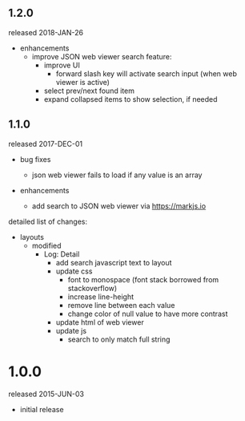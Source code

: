 ## 1.2.0 ##

released 2018-JAN-26

- enhancements
	- improve JSON web viewer search feature:
		- improve UI
			- forward slash key will activate search input (when web viewer is active)
		- select prev/next found item
		- expand collapsed items to show selection, if needed


## 1.1.0 ##

released 2017-DEC-01

- bug fixes
	- json web viewer fails to load if any value is an array

- enhancements
	- add search to JSON web viewer via https://markjs.io

detailed list of changes:
- layouts
	- modified
		- Log: Detail
			- add search javascript text to layout
			- update css
				- font to monospace (font stack borrowed from stackoverflow)
				- increase line-height
				- remove line between each value
				- change color of null value to have more contrast
			- update html of web viewer
			- update js
				- search to only match full string


# 1.0.0 #

released 2015-JUN-03

- initial release
